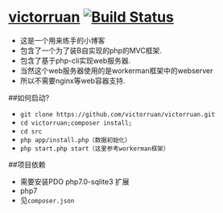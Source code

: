 # [victorruan](https://github.com/victorruan/victorruan) [![Build Status](https://travis-ci.org/victorruan/victorruan.svg?branch=master)](https://travis-ci.org/victorruan/victorruan)

* 这是一个用来练手的小博客
* 包含了一个为了装B自实现的php的MVC框架.
* 包含了基于php-cli实现web服务器.
* 当然这个web服务器使用的是workerman框架中的webserver
* 所以不需要nginx等web容器支持.

##如何启动?
* ```git clone https://github.com/victorruan/victorruan.git```
* ```cd victorruan;composer install;```
* ```cd src```
* ```php app/install.php（数据初始化）```
* ```php start.php start（这里参考workerman框架）``` 

##项目依赖
* 需要安装PDO php7.0-sqlite3 扩展
* php7
* 见`composer.json`
